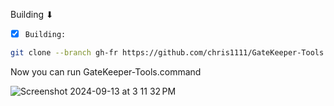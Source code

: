Building ⬇︎

- [x] `Building:`
```bash
git clone --branch gh-fr https://github.com/chris1111/GateKeeper-Tools.git && cd $HOME/GateKeeper-Tools && mv GateKeeper-Tools.txt $HOME/GateKeeper-Tools/GateKeeper-Tools.command && chmod 755 GateKeeper-Tools.command && Icon/seticon Icon/applet.icns GateKeeper-Tools.command
```




Now you can run GateKeeper-Tools.command

![Screenshot 2024-09-13 at 3 11 32 PM](https://github.com/user-attachments/assets/84c1795e-1be2-4167-ba31-6bb7f7378fcd)
